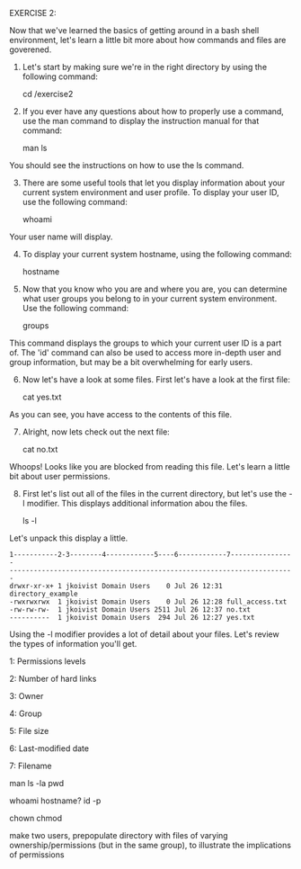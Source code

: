 EXERCISE 2:

Now that we've learned the basics of getting around in a bash shell environment, let's learn a little bit more about how commands and files are goverened.

1) Let's start by making sure we're in the right directory by using the following command:

    cd /exercise2

2) If you ever have any questions about how to properly use a command, use the man command to display the instruction manual for that command:

    man ls
    
You should see the instructions on how to use the ls command.

3) There are some useful tools that let you display information about your current system environment and user profile. To display your user ID, use the following command:

    whoami

Your user name will display.

4) To display your current system hostname, using the following command:

    hostname
    
5) Now that you know who you are and where you are, you can determine what user groups you belong to in your current system environment. Use the following command:

    groups
    
This command displays the groups to which your current user ID is a part of. The 'id' command can also be used to access more in-depth user and group information, but may be a bit overwhelming for early users.

6) Now let's have a look at some files. First let's have a look at the first file:

    cat yes.txt

As you can see, you have access to the contents of this file.

7) Alright, now lets check out the next file:

    cat no.txt
    
Whoops! Looks like you are blocked from reading this file. Let's learn a little bit about user permissions.

8) First let's list out all of the files in the current directory, but let's use the -l modifier. This displays additional information abou the files.

    ls -l
    
Let's unpack this display a little.

    1-----------2-3--------4------------5----6------------7----------------
    -----------------------------------------------------------------------
    drwxr-xr-x+ 1 jkoivist Domain Users    0 Jul 26 12:31 directory_example
    -rwxrwxrwx  1 jkoivist Domain Users    0 Jul 26 12:28 full_access.txt
    -rw-rw-rw-  1 jkoivist Domain Users 2511 Jul 26 12:37 no.txt
    ----------  1 jkoivist Domain Users  294 Jul 26 12:27 yes.txt

Using the -l modifier provides a lot of detail about your files. Let's review the types of information you'll get.

1:  Permissions levels

2:  Number of hard links

3:  Owner

4:  Group

5:  File size

6:  Last-modified date

7:  Filename



man
ls -la
pwd

whoami
hostname?
id -p

chown
chmod

make two users, prepopulate directory with files of varying ownership/permissions (but in the same group), 
to illustrate the implications of permissions

